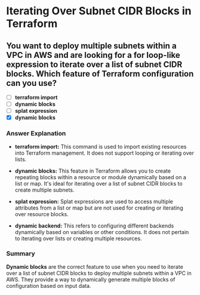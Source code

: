 # Iterating Over Subnet CIDR Blocks in Terraform

## **You want to deploy multiple subnets within a VPC in AWS and are looking for a for loop-like expression to iterate over a list of subnet CIDR blocks. Which feature of Terraform configuration can you use?**

- [ ] **terraform import**
- [ ] **dynamic blocks**
- [ ] **splat expression**
- [x] **dynamic blocks**

### Answer Explanation

- **terraform import:** This command is used to import existing resources into Terraform management. It does not support looping or iterating over lists.

- **dynamic blocks:** This feature in Terraform allows you to create repeating blocks within a resource or module dynamically based on a list or map. It's ideal for iterating over a list of subnet CIDR blocks to create multiple subnets.

- **splat expression:** Splat expressions are used to access multiple attributes from a list or map but are not used for creating or iterating over resource blocks.

- **dynamic backend:** This refers to configuring different backends dynamically based on variables or other conditions. It does not pertain to iterating over lists or creating multiple resources.

### Summary

**Dynamic blocks** are the correct feature to use when you need to iterate over a list of subnet CIDR blocks to deploy multiple subnets within a VPC in AWS. They provide a way to dynamically generate multiple blocks of configuration based on input data.
